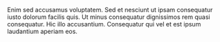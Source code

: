 Enim sed accusamus voluptatem.
Sed et nesciunt ut ipsam consequatur iusto dolorum facilis quis.
Ut minus consequatur dignissimos rem quasi consequatur.
Hic illo accusantium.
Consequatur qui vel et est ipsum laudantium aperiam eos.